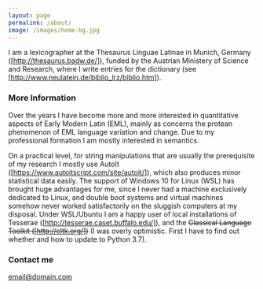 ```yaml
---
layout: page
permalink: /about/
image: /images/home-bg.jpg 
---
```


I am a lexicographer at the Thesaurus Linguae Latinae in Munich, Germany ([http://thesaurus.badw.de/]), funded by the Austrian Ministery of Science and Research, where I write entries for the dictionary (see [http://www.neulatein.de/biblio_lrz/biblio.htm]). 

### More Information

Over the years I have become more and more interested in quantitative aspects of Early Modern Latin (EML), mainly as concerns the protean phenomenon of EML language variation and change. Due to my professional formation I am mostly interested in semantics. 

On a practical level, for string manipulations that are usually the prerequisite of my research I mostly use AutoIt ([https://www.autoitscript.com/site/autoit/]), which also produces minor statistical data easily. The support of Windows 10 for Linux (WSL) has brought huge advantages for me, since I never had a machine exclusively dedicated to Linux, and double boot systems and virtual machines somehow never worked satisfactorily on the sluggish computers at my disposal. Under WSL/Ubuntu I am a happy user of local installations of Tesserae ([http://tesserae.caset.buffalo.edu/]), and the ~~Classical Language Toolkit ([http://cltk.org/])~~ (I was overly optimistic. First I have to find out whether and how to update to Python 3.7). 

### Contact me

[email@domain.com](mailto:email@domain.com)
